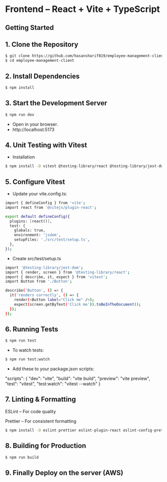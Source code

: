 # Frontend – React + Vite + TypeScript

## Getting Started
## 1. Clone the Repository
  
```bash
$ git clone https://github.com/hasansharif819/employee-management-client.git
$ cd employee-management-client
  ```

## 2. Install Dependencies
```bash
$ npm install
```

## 3. Start the Development Server

```bash
$ npm run dev
```

* Open in your browser.
* http://localhost:5173

## 4. Unit Testing with Vitest

* Installation
```bash
$ npm install -D vitest @testing-library/react @testing-library/jest-dom jsdom
```
## 5. Configure Vitest
* Update your vite.config.ts:

```bash
import { defineConfig } from 'vite';
import react from '@vitejs/plugin-react';

export default defineConfig({
  plugins: [react()],
  test: {
    globals: true,
    environment: 'jsdom',
    setupFiles: './src/test/setup.ts',
  },
});
```

* Create src/test/setup.ts
  
```bash
import '@testing-library/jest-dom';
import { render, screen } from '@testing-library/react';
import { describe, it, expect } from 'vitest';
import Button from './Button';

describe('Button', () => {
  it('renders correctly', () => {
    render(<Button label="Click me" />);
    expect(screen.getByText('Click me')).toBeInTheDocument();
  });
});
```

## 6. Running Tests

```bash
$ npm run test
```

* To watch tests:

```bash
$ npm run test:watch
```
* Add these to your package.json scripts:

"scripts": {
  "dev": "vite",
  "build": "vite build",
  "preview": "vite preview",
  "test": "vitest",
  "test:watch": "vitest --watch"
}

## 7. Linting & Formatting

ESLint – For code quality

Prettier – For consistent formatting

```bash
$ npm install -D eslint prettier eslint-plugin-react eslint-config-prettier
```

## 8. Building for Production

```bash
$ npm run build
```
## 9. Finally Deploy on the server (AWS)
